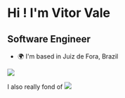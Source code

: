 Hi ! I'm Vitor Vale
===================================================================================================================================

Software Engineer 
-----------------------------------------

* 🌍  I'm based in Juiz de Fora, Brazil

<p align="">
  <a href="https://skillicons.dev">
    <img src="https://skillicons.dev/icons?i=ts,nodejs,nestjs,mysql,redis,docker,aws" />
  </a>
</p>
  <a>I also really fond of</a>
   <img src="https://skillicons.dev/icons?i=debian,linux,vim" />

